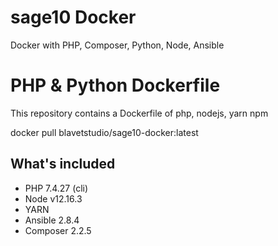 # sage10 Docker
Docker with PHP, Composer, Python, Node, Ansible

# PHP & Python Dockerfile

This repository contains a Dockerfile of php, nodejs, yarn npm  

docker pull blavetstudio/sage10-docker:latest

## What's included
- PHP 7.4.27 (cli)
- Node v12.16.3
- YARN
- Ansible 2.8.4
- Composer 2.2.5